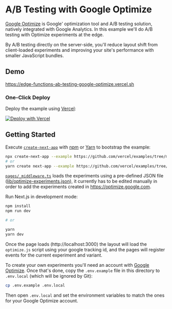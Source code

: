 # A/B Testing with Google Optimize

[Google Optimize](https://marketingplatform.google.com/about/optimize/) is Google' optimization tool and A/B testing solution, natively integrated with Google Analytics. In this example we'll do A/B testing with Optimize experiments at the edge.

By A/B testing directly on the server-side, you'll reduce layout shift from client-loaded experiments and improving your site's performance with smaller JavaScript bundles.

## Demo

https://edge-functions-ab-testing-google-optimize.vercel.sh

### One-Click Deploy

Deploy the example using [Vercel](https://vercel.com?utm_source=github&utm_medium=readme):

[![Deploy with Vercel](https://vercel.com/button)](https://vercel.com/new/clone?repository-url=https://github.com/vercel/examples/tree/main/edge-functions/ab-testing-google-optimize&project-name=ab-testing-google-optimize&repository-name=ab-testing-google-optimize)

## Getting Started

Execute [`create-next-app`](https://github.com/vercel/next.js/tree/canary/packages/create-next-app) with [npm](https://docs.npmjs.com/cli/init) or [Yarn](https://yarnpkg.com/lang/en/docs/cli/create/) to bootstrap the example:

```bash
npx create-next-app --example https://github.com/vercel/examples/tree/main/edge-functions/ab-testing-google-optimize ab-testing-google-optimize
# or
yarn create next-app --example https://github.com/vercel/examples/tree/main/edge-functions/ab-testing-google-optimize ab-testing-google-optimize
```

[`pages/_middleware.ts`](pages/_middleware.ts) loads the experiments using a pre-defined JSON file ([lib/optimize-experiments.json](lib/optimize-experiments.json)), it currently has to be edited manually in order to add the experiments created in https://optimize.google.com.

Run Next.js in development mode:

```bash
npm install
npm run dev

# or

yarn
yarn dev
```

Once the page loads (http://localhost:3000) the layout will load the `optimize.js` script using your google tracking id, and the pages will register events for the current experiment and variant.

To create your own experiments you'll need an account with [Google Optimize](https://optimize.google.com/optimize/home). Once that's done, copy the `.env.example` file in this directory to `.env.local` (which will be ignored by Git):

```bash
cp .env.example .env.local
```

Then open `.env.local` and set the environment variables to match the ones for your Google Optimize account.
